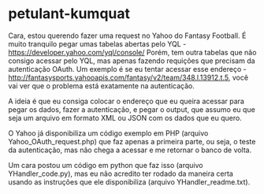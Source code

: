 # petulant-kumquat


Cara, estou querendo fazer uma request no Yahoo do Fantasy Football.
É muito tranquilo pegar umas tabelas abertas pelo YQL - https://developer.yahoo.com/yql/console/
Porém, tem outra tabelas que não consigo acessar pelo YQL, mas apenas fazendo requições que precisam da autenticação OAuth.
Um exemplo é se eu tentar acessar esse endereço - http://fantasysports.yahooapis.com/fantasy/v2/team/348.l.13912.t.5, você vai ver que o problema está exatamente na autenticação.

A ideia é que eu consiga colocar o endereço que eu queira acessar para pegar os dados, fazer a autenticação, e pegar o output, que assumo eu que seja um arquivo em formato XML ou JSON com os dados que eu quero.

O Yahoo já disponibiliza um código exemplo em PHP (arquivo Yahoo_OAuth_request.php) que faz apenas a primeira parte, ou seja, o teste da autenticação, mas não chega a acessar e me retornar o banco de volta.

Um cara postou um código em python que faz isso (arquivo YHandler_code.py), mas eu não acredito ter rodado da maneira certa usando as instruções que ele disponibiliza (arquivo YHandler_readme.txt).

